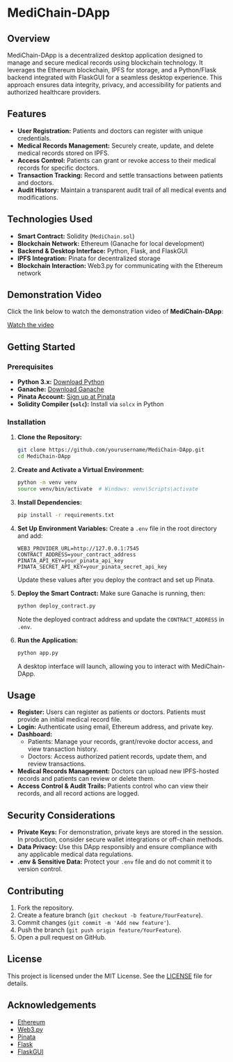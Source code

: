 # MediChain-DApp

## Overview
MediChain-DApp is a decentralized desktop application designed to manage and secure medical records using blockchain technology. It leverages the Ethereum blockchain, IPFS for storage, and a Python/Flask backend integrated with FlaskGUI for a seamless desktop experience. This approach ensures data integrity, privacy, and accessibility for patients and authorized healthcare providers.

## Features
- **User Registration:** Patients and doctors can register with unique credentials.
- **Medical Records Management:** Securely create, update, and delete medical records stored on IPFS.
- **Access Control:** Patients can grant or revoke access to their medical records for specific doctors.
- **Transaction Tracking:** Record and settle transactions between patients and doctors.
- **Audit History:** Maintain a transparent audit trail of all medical events and modifications.

## Technologies Used
- **Smart Contract:** Solidity (`MediChain.sol`)
- **Blockchain Network:** Ethereum (Ganache for local development)
- **Backend & Desktop Interface:** Python, Flask, and FlaskGUI
- **IPFS Integration:** Pinata for decentralized storage
- **Blockchain Interaction:** Web3.py for communicating with the Ethereum network

## Demonstration Video

Click the link below to watch the demonstration video of **MediChain-DApp**:

[Watch the video](https://github.com/OmarNouih/MediChain-DApp/raw/master/DEMENSTRATTION_VIDEO.mp4)

## Getting Started

### Prerequisites
- **Python 3.x:** [Download Python](https://www.python.org/downloads/)
- **Ganache:** [Download Ganache](https://trufflesuite.com/ganache/)
- **Pinata Account:** [Sign up at Pinata](https://pinata.cloud/)
- **Solidity Compiler (`solc`):** Install via `solcx` in Python

### Installation

1. **Clone the Repository:**
    ```bash
    git clone https://github.com/yourusername/MediChain-DApp.git
    cd MediChain-DApp
    ```

2. **Create and Activate a Virtual Environment:**
    ```bash
    python -m venv venv
    source venv/bin/activate  # Windows: venv\Scripts\activate
    ```

3. **Install Dependencies:**
    ```bash
    pip install -r requirements.txt
    ```

4. **Set Up Environment Variables:**
    Create a `.env` file in the root directory and add:
    ```
    WEB3_PROVIDER_URL=http://127.0.0.1:7545
    CONTRACT_ADDRESS=your_contract_address
    PINATA_API_KEY=your_pinata_api_key
    PINATA_SECRET_API_KEY=your_pinata_secret_api_key
    ```
    Update these values after you deploy the contract and set up Pinata.

5. **Deploy the Smart Contract:**
    Make sure Ganache is running, then:
    ```bash
    python deploy_contract.py
    ```
    Note the deployed contract address and update the `CONTRACT_ADDRESS` in `.env`.

6. **Run the Application:**
    ```bash
    python app.py
    ```
    A desktop interface will launch, allowing you to interact with MediChain-DApp.

## Usage
- **Register:** Users can register as patients or doctors. Patients must provide an initial medical record file.
- **Login:** Authenticate using email, Ethereum address, and private key.
- **Dashboard:** 
  - Patients: Manage your records, grant/revoke doctor access, and view transaction history.
  - Doctors: Access authorized patient records, update them, and review transactions.
- **Medical Records Management:** Doctors can upload new IPFS-hosted records and patients can review or delete them.
- **Access Control & Audit Trails:** Patients control who can view their records, and all record actions are logged.

## Security Considerations
- **Private Keys:** For demonstration, private keys are stored in the session. In production, consider secure wallet integrations or off-chain methods.
- **Data Privacy:** Use this DApp responsibly and ensure compliance with any applicable medical data regulations.
- **.env & Sensitive Data:** Protect your `.env` file and do not commit it to version control.

## Contributing
1. Fork the repository.
2. Create a feature branch (`git checkout -b feature/YourFeature`).
3. Commit changes (`git commit -m 'Add new feature'`).
4. Push the branch (`git push origin feature/YourFeature`).
5. Open a pull request on GitHub.

## License
This project is licensed under the MIT License. See the [LICENSE](LICENSE) file for details.

## Acknowledgements
- [Ethereum](https://ethereum.org/)
- [Web3.py](https://web3py.readthedocs.io/)
- [Pinata](https://pinata.cloud/)
- [Flask](https://flask.palletsprojects.com/)
- [FlaskGUI](https://github.com/ClimenteA/flaskwebgui)
